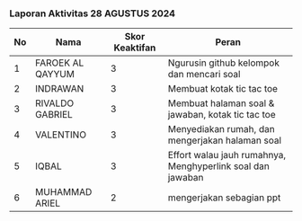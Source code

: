 
### Laporan Aktivitas 28 AGUSTUS 2024

| No  | Nama             | Skor Keaktifan | Peran                                                      |
| --- | ---------------- | -------------- | ---------------------------------------------------------- |
| 1   | FAROEK AL QAYYUM | 3              | Ngurusin github kelompok dan mencari soal                  |
| 2   | INDRAWAN         | 3              | Membuat kotak tic tac toe                                  |
| 3   | RIVALDO GABRIEL  | 3              | Membuat halaman soal & jawaban, kotak tic tac toe          |
| 4   | VALENTINO        | 3              | Menyediakan rumah, dan mengerjakan halaman soal            |
| 5   | IQBAL            | 3              | Effort walau jauh rumahnya, Menghyperlink soal dan jawaban |
| 6   | MUHAMMAD ARIEL   | 2              | mengerjakan sebagian ppt                                   |
